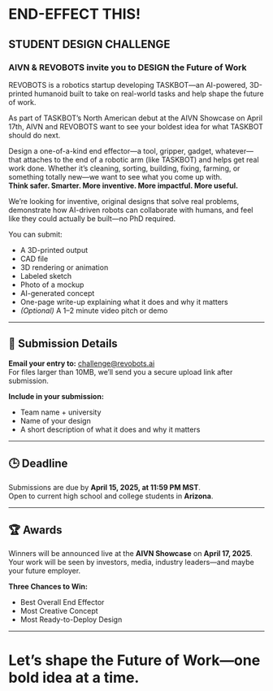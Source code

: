 # END-EFFECT THIS!  
## STUDENT DESIGN CHALLENGE

### AIVN & REVOBOTS invite you to DESIGN the Future of Work

REVOBOTS is a robotics startup developing TASKBOT—an AI-powered, 3D-printed humanoid built to take on real-world tasks and help shape the future of work.

As part of TASKBOT’s North American debut at the AIVN Showcase on April 17th, AIVN and REVOBOTS want to see your boldest idea for what TASKBOT should do next.

Design a one-of-a-kind end effector—a tool, gripper, gadget, whatever—that attaches to the end of a robotic arm (like TASKBOT) and helps get real work done. Whether it’s cleaning, sorting, building, fixing, farming, or something totally new—we want to see what you come up with.  
**Think safer. Smarter. More inventive. More impactful. More useful.**

We’re looking for inventive, original designs that solve real problems, demonstrate how AI-driven robots can collaborate with humans, and feel like they could actually be built—no PhD required.

You can submit:
- A 3D-printed output  
- CAD file  
- 3D rendering or animation  
- Labeled sketch  
- Photo of a mockup  
- AI-generated concept  
- One-page write-up explaining what it does and why it matters  
- *(Optional)* A 1–2 minute video pitch or demo

---

## 📩 Submission Details

**Email your entry to:** [challenge@revobots.ai](mailto:challenge@revobots.ai)  
For files larger than 10MB, we’ll send you a secure upload link after submission.

**Include in your submission:**
- Team name + university  
- Name of your design  
- A short description of what it does and why it matters

---

## 🕒 Deadline

Submissions are due by **April 15, 2025, at 11:59 PM MST**.  
Open to current high school and college students in **Arizona**.

---

## 🏆 Awards

Winners will be announced live at the **AIVN Showcase** on **April 17, 2025**.  
Your work will be seen by investors, media, industry leaders—and maybe your future employer.

**Three Chances to Win:**
- Best Overall End Effector  
- Most Creative Concept  
- Most Ready-to-Deploy Design

---

# Let’s shape the Future of Work—one bold idea at a time.
